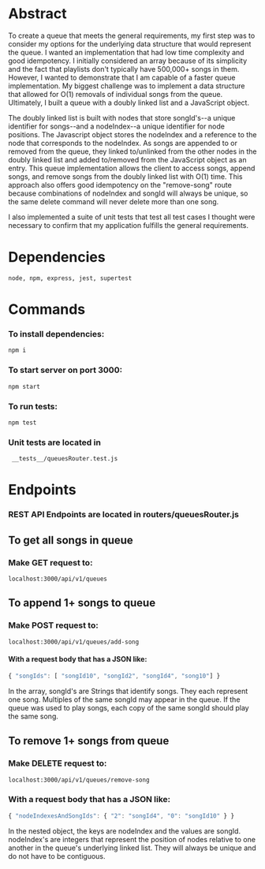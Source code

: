 # Abstract

To create a queue that meets the general requirements, my first step was to consider my options for the underlying data structure that would represent the queue. I wanted an implementation that had low time complexity and good idempotency. I initially considered an array because of its simplicity and the fact that playlists don't typically have 500,000+ songs in them. However, I wanted to demonstrate that I am capable of a faster queue implementation. My biggest challenge was to implement a data structure that allowed for O(1) removals of individual songs from the queue. Ultimately, I built a queue with a doubly linked list and a JavaScript object.

The doubly linked list is built with nodes that store songId's--a unique identifier for songs--and a nodeIndex--a unique identifier for node positions. The Javascript object stores the nodeIndex and a reference to the node that corresponds to the nodeIndex. As songs are appended to or removed from the queue, they linked to/unlinked from the other nodes in the doubly linked list and added to/removed from the JavaScript object as an entry. This queue implementation allows the client to access songs, append songs, and remove songs from the doubly linked list with O(1) time. This approach also offers good idempotency on the "remove-song" route because combinations of nodeIndex and songId will always be unique, so the same delete command will never delete more than one song.

I also implemented a suite of unit tests that test all test cases I thought were necessary to confirm that my application fulfills the general requirements.

# Dependencies
``
node, npm, express, jest, supertest
``

# Commands
### To install dependencies:
```
npm i
```

### To start server on port 3000:
```
npm start
```

### To run tests:
```
npm test
```
### Unit tests are located in
```
 __tests__/queuesRouter.test.js
```

# Endpoints
### REST API Endpoints are located in routers/queuesRouter.js

## To get all songs in queue
### Make GET request to:
```
localhost:3000/api/v1/queues
```

## To append 1+ songs to queue
### Make POST request to:
```
localhost:3000/api/v1/queues/add-song
```
#### With a request body that has a JSON like:
```js
{ "songIds": [ "songId10", "songId2", "songId4", "song10"] }
```
In the array, songId's are Strings that identify songs. They each represent one song. Multiples of the same songId may appear in the queue. If the queue was used to play songs, each copy of the same songId should play the same song.

## To remove 1+ songs from queue
### Make DELETE request to:
```
localhost:3000/api/v1/queues/remove-song
```
### With a request body that has a JSON like:
```js
{ "nodeIndexesAndSongIds": { "2": "songId4", "0": "songId10" } }
```
In the nested object, the keys are nodeIndex and the values are songId. nodeIndex's are integers that represent the position of nodes relative to one another in the queue's underlying linked list. They will always be unique and do not have to be contiguous.